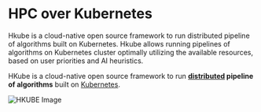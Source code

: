 # HPC over Kubernetes

Hkube is a cloud-native open source framework to run distributed pipeline of algorithms built on Kubernetes. Hkube allows running pipelines of algorithms on Kubernetes cluster optimally utilizing the available resources, based on user priorities and AI heuristics.


HKube is a cloud-native open source framework to run **[distributed](https://en.wikipedia.org/wiki/Distributed_computing) pipeline of algorithms** built on [Kubernetes](https://kubernetes.io/).

![HKUBE Image](https://user-images.githubusercontent.com/27515937/59049270-4cffa000-8890-11e9-8281-4aa97b1ecca3.png) 